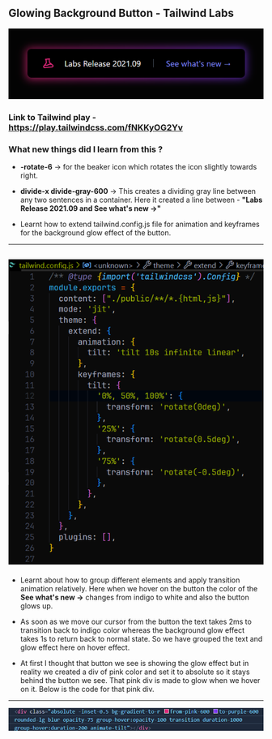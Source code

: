 ## Glowing Background Button - Tailwind Labs
![Output Image](image-1.png)
### Link to Tailwind play - https://play.tailwindcss.com/fNKKyOG2Yv


### What new things did I learn from this ?
*  **-rotate-6** &rarr; for the beaker icon which rotates the icon slightly towards right.

*  **divide-x divide-gray-600** &rarr; This creates a dividing gray line between any two sentences in a container. Here it created a line between - **"Labs Release 2021.09 and See what's new &rarr;"**

* Learnt how to extend tailwind.config.js file for animation and keyframes for the background glow effect of the button.
---
![tailwind.config.js file](image.png)
---
* Learnt about how to group different elements and apply transition animation relatively. Here when we hover on the button the color of the **See what's new &rarr;** changes from indigo to white and also the button glows up.
   
* As soon as we move our cursor from the button the text takes 2ms to transition back to indigo color whereas the background glow effect takes 1s to return back to normal state. So we have grouped the text and glow effect here on hover effect.

* At first I thought that button we see is showing the glow effect but in reality we created a div of pink color and set it to absolute so it stays behind the button we see. That pink div is made to glow when we hover on it. Below is the code for that pink div.
---
![Alt text](image-2.png)